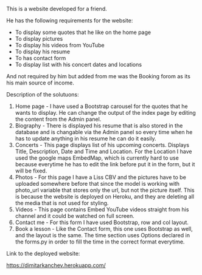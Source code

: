 This is a website developed for a friend.

He has the  following requirements for the website:

  - To display some quotes that he like on the home page
  - To display pictures
  - To display his videos from YouTube
  - To display his resume
  - To has contact form
  - To display list with his concert dates and locations
  
  And not required by him but added from me was the Booking forom
  as its his main source of income.
  
  
 Description of the solutuons:
 
 1. Home page - I have used a Bootstrap carousel for the quotes that he wants to display. He can change the output of the index page by editing the content from the Admin panel.
 2. Biography - There is displayed his resume that is also stored in the database and is changable via the Admin panel so every time when he has to update anything in his resume he can do it easily.
 3. Concerts - This page displays list of his upcoming concerts. Displays Title, Description, Date and Time and Location. For the Location I have used the google maps EmbedMap, which is currently hard to use because everytime he has to edit the link before put it in the form, but it will be fixed.
 4. Photos - For this page I have a Liss CBV and the pictures have to be uploaded somewhere before that since the model is working with photo_url variable that stores only the url, but not the picture itself. This is because the website is deployed on Heroku, and they are deleting all the media that is not used for styling.
 5. Videos - This page contains Embed YouTube videos straight from his channel and it could be watched on full screen.
 6. Contact me - For this form I have used Bootstrap, row and col layout.
 7. Book a lesson - Like the Contact form, this one uses Bootstrap as well, and the layout is the same. The time section uses Options declared in the forms.py in order to fill the time in the correct format everytime.


Link to the deployed website:

https://dimitarkanchev.herokuapp.com/
